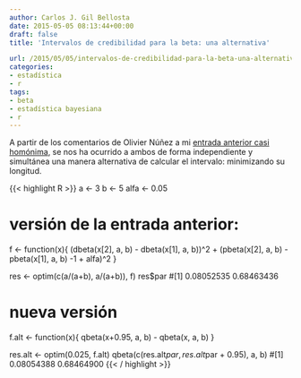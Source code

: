 ```yaml
---
author: Carlos J. Gil Bellosta
date: 2015-05-05 08:13:44+00:00
draft: false
title: 'Intervalos de credibilidad para la beta: una alternativa'

url: /2015/05/05/intervalos-de-credibilidad-para-la-beta-una-alternativa/
categories:
- estadística
- r
tags:
- beta
- estadística bayesiana
- r
---
```


A partir de los comentarios de Olivier Núñez a mi [entrada anterior casi homónima](http://www.datanalytics.com/2015/04/27/intervalos-de-credibilidad-para-la-distribucion-beta/), se nos ha ocurrido a ambos de forma independiente y simultánea una manera alternativa de calcular el intervalo: minimizando su longitud.

{{< highlight R >}}
a <- 3
b <- 5
alfa <- 0.05

# versión de la entrada anterior:
f <- function(x){
  (dbeta(x[2], a, b) - dbeta(x[1], a, b))^2 +
    (pbeta(x[2], a, b) - pbeta(x[1], a, b) -1 +  alfa)^2
}

res <- optim(c(a/(a+b), a/(a+b)), f)
res$par
#[1] 0.08052535 0.68463436

# nueva versión
f.alt <- function(x){
  qbeta(x+0.95, a, b) - qbeta(x, a, b)
}

res.alt <- optim(0.025, f.alt)
qbeta(c(res.alt$par, res.alt$par + 0.95), a, b)
#[1] 0.08054388 0.68464900
{{< / highlight >}}


